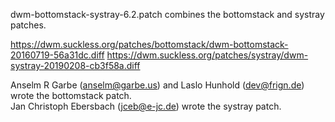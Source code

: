 dwm-bottomstack-systray-6.2.patch combines the bottomstack and systray patches.

https://dwm.suckless.org/patches/bottomstack/dwm-bottomstack-20160719-56a31dc.diff
https://dwm.suckless.org/patches/systray/dwm-systray-20190208-cb3f58a.diff

Anselm R Garbe (anselm@garbe.us) and Laslo Hunhold (dev@frign.de) wrote the bottomstack patch.  
Jan Christoph Ebersbach (jceb@e-jc.de) wrote the systray patch.  

